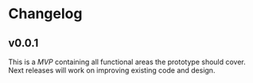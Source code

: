 # Changelog

## v0.0.1

This is a _MVP_ containing all functional areas the prototype should cover. Next releases will work on improving existing code and design.